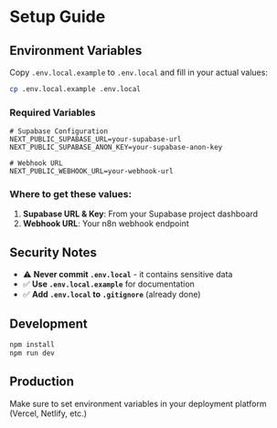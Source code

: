 # Setup Guide

## Environment Variables

Copy `.env.local.example` to `.env.local` and fill in your actual values:

```bash
cp .env.local.example .env.local
```

### Required Variables

```env
# Supabase Configuration
NEXT_PUBLIC_SUPABASE_URL=your-supabase-url
NEXT_PUBLIC_SUPABASE_ANON_KEY=your-supabase-anon-key

# Webhook URL
NEXT_PUBLIC_WEBHOOK_URL=your-webhook-url
```

### Where to get these values:

1. **Supabase URL & Key**: From your Supabase project dashboard
2. **Webhook URL**: Your n8n webhook endpoint

## Security Notes

- ⚠️ **Never commit `.env.local`** - it contains sensitive data
- ✅ **Use `.env.local.example`** for documentation
- ✅ **Add `.env.local` to `.gitignore`** (already done)

## Development

```bash
npm install
npm run dev
```

## Production

Make sure to set environment variables in your deployment platform (Vercel, Netlify, etc.)
